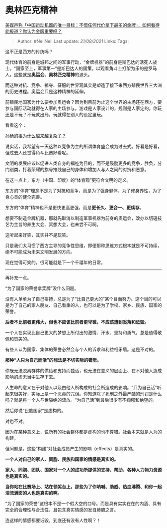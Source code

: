 # 奥林匹克精神
[美媒声称「中国运动机器的唯一目标：不惜任何代价拿下最多的金牌」，如何看待此报道？你认为金牌重要吗？](https://www.zhihu.com/question/476132907/answer/2029603473)

> Author: #NellNell
Last update: *21/08/2021*
Links:
Tags:

这不正是西方的传统吗？

现代体育的前身是城邦之间的军事行动，“金牌机器”的前身是斯巴达的活死人战士。“国家至上，军事第一”是斯巴达人的国策。以观看角斗士打架为乐的是罗马人。这些就是**奥运会、奥林匹克精神**的源头。

而这种对抗、竞争、掠夺、征服的世界观其实是塑造了接下来西方殖民世界三大洲的历史进程。奥运会只是这种精神的延伸。

前殖民地国家为什么要参加奥运会？因为到目前为止这个世界的主场还在西方，要参与国际活动就得在人家的主场参与。游戏是人家设计的，规则是人家定的。你玩还是不玩？不玩就出局，玩就得在别人的设定里玩。

看看这个：

[孙杨的事为什么越来越复杂了？](https://www.zhihu.com/question/375464669/answer/1129053878)

说实话，我希望有一天这种以竞争为主的所谓体育盛会成为过去式。好看是好看，但过去人还觉得角斗比赛好看呢。

文明的发展应该以促进人类自身的福祉为目的，而不是鼓励更多的竞争，胜负，分门别类，打着荣耀的旗号摧残自己的身体和增加人与人之间的对抗和恶意。

在这一点上，东方（中国、印度）的“体育观”更符合文明的定义。

东方的“体育”理念不是为了对抗和竞争，而是为了强身健体，为了修身养性，为了身心灵的健全完善。

东方的“体育”精神也不是更快更高更强，而是**更长久、更合一、更续存**。

想要不制造金牌机器，那就先取消以制造军事机器为前身的奥运会，改办以切磋技艺为主旨的养生大会、冥想大会，也未尝不可啊。

这听起来好笑，其实并不是玩笑。

只是我们太习惯了西方主导的竞争性思维，即便那种思维方式根本就是不可持续，绝不可能成为未来文明发展的方向。

现在觉得可笑的，很可能就是下一个千禧年的日常。

---

再补充一点。

“为了国家的荣誉拿奖牌”没什么问题。

没有人单单为了自己拼搏，总是为了“比自己更大的”某个目而努力。这个目的可以是为了自己的家人朋友、自己看重的人，也可以是为了学校、家乡、民族、国家的荣誉。

**后者不比前者更伟大，但也不应该比前者更卑微，不应该遭到奚落和诋毁。**

一个人在实现比自己更大的梦想上所付出的激情、汗水、坚持和勇气，总是值得敬佩和赞美的。

有些人认为国家、集体的荣誉必然会与个人的诉求和利益相矛盾。这是不对的。

**那种“人只为自己而活”的想法是不切实际的错觉。**

你既无法脱离群体的供给和支持而独活，也无法在意义的层面上、在不对他人造成影响的虚无当中生存下去。

人生命的意义在于对他人以及由他人所构成的社会所造成的影响。“只为自己活”听起来很美好，实际上是一个恶毒的咒诅。你知道除了死刑之外最严酷的刑罚是什么吗？就是将一个人与世隔绝的流放。“为自己活”到最后很少有不抑郁和绝望的。

然后你说“民族国家”是虚构的。

对也不对。

因为在某种意义上，说所有的社会群体都是虚构的也不算错。社会本来就是人为的构建。

但问题是，这些“构建”对社会成员产生的影响（effects）是真实的。

**一个人对自己的家人、同胞、民族和国家的情感是真实的。**

**家人、同胞、团队、国家对一个人的成功所提供的支持、帮助、各种人力物力资源也是真实的。**

**当你站在比赛场上、站在领奖台上，那些为了你呐喊、助威、热血沸腾、和你一起泪流满面的人也是真实的啊。**

“为了国家的荣誉”这根本不是一个假大空的口号。而是具有实实在在的内涵、具有完全的合理性与合法性、且包含真实情感的发自肺腑之言。

连这样的情感都要诋毁，到底还有没有人性啊？！
